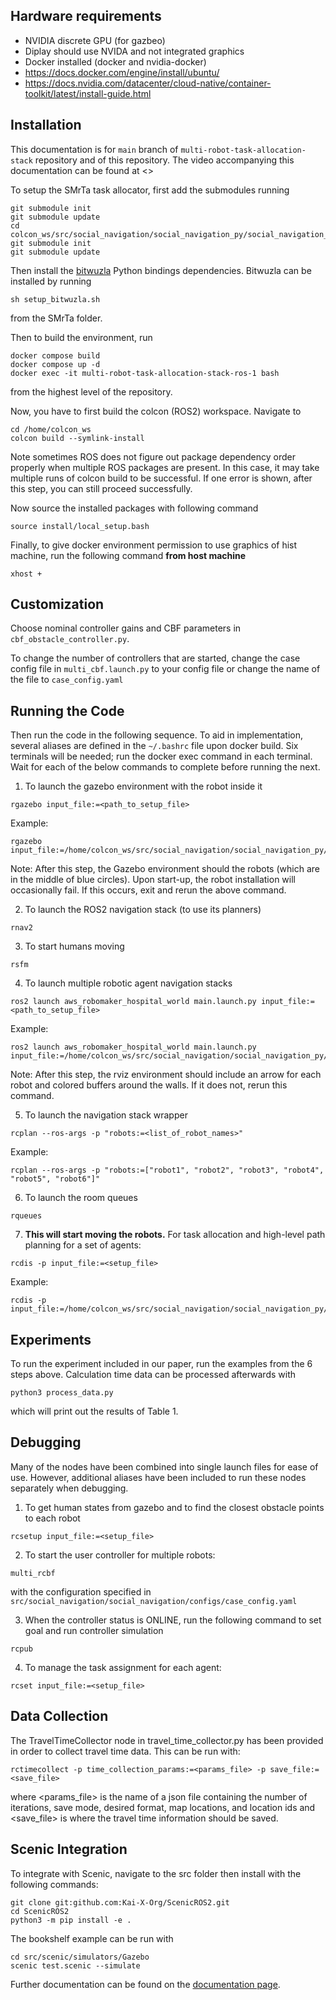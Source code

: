 ## Hardware requirements
- NVIDIA discrete GPU (for gazbeo)
- Diplay should use NVIDA and not integrated graphics
- Docker installed (docker and nvidia-docker)
- https://docs.docker.com/engine/install/ubuntu/
- https://docs.nvidia.com/datacenter/cloud-native/container-toolkit/latest/install-guide.html

## Installation
This documentation is for `main` branch of `multi-robot-task-allocation-stack` repository and of this repository. The video accompanying this documentation can be found at <>

To setup the SMrTa task allocator, first add the submodules running
```
git submodule init
git submodule update
cd colcon_ws/src/social_navigation/social_navigation_py/social_navigation_py/SMrTa
git submodule init
git submodule update
```

Then install the [bitwuzla](https://github.com/bitwuzla/bitwuzla/blob/main/docs/install.rst) Python bindings dependencies. Bitwuzla can be installed by running

```
sh setup_bitwuzla.sh
```
from the SMrTa folder.

Then to build the environment, run
```
docker compose build
docker compose up -d
docker exec -it multi-robot-task-allocation-stack-ros-1 bash
```
from the highest level of the repository.

Now, you have to first build the colcon (ROS2) workspace. Navigate to
```
cd /home/colcon_ws
colcon build --symlink-install
```
Note sometimes ROS does not figure out package dependency order properly when multiple ROS packages are present. In this case, it may take multiple runs of colcon build to be successful. If one error is shown, after this step, you can still proceed successfully.

Now source the installed packages with following command
```
source install/local_setup.bash
```
Finally, to give docker environment permission to use graphics of hist machine, run the following command **from host machine**
```
xhost +
```

## Customization
Choose nominal controller gains and CBF parameters in `cbf_obstacle_controller.py`.

To change the number of controllers that are started, change the case config file in `multi_cbf.launch.py` to your config file or change the name of the file to `case_config.yaml`

## Running the Code
Then run the code in the following sequence. To aid in implementation, several aliases are defined in the `~/.bashrc` file upon docker build. Six terminals will be needed; run the docker exec command in each terminal. Wait for each of the below commands to complete before running the next.

1. To launch the gazebo environment with the robot inside it

```
rgazebo input_file:=<path_to_setup_file>
```
Example:
```
rgazebo input_file:=/home/colcon_ws/src/social_navigation/social_navigation_py/social_navigation_py/robot_setup_6.json
```
Note: After this step, the Gazebo environment should the robots (which are in the middle of blue circles). Upon start-up, the robot installation will occasionally fail. If this occurs, exit and rerun the above command.

2. To launch the ROS2 navigation stack (to use its planners)
```
rnav2
```

3. To start humans moving
```
rsfm
```

4. To launch multiple robotic agent navigation stacks
```
ros2 launch aws_robomaker_hospital_world main.launch.py input_file:=<path_to_setup_file>
```
Example:
```
ros2 launch aws_robomaker_hospital_world main.launch.py input_file:=/home/colcon_ws/src/social_navigation/social_navigation_py/social_navigation_py/robot_setup_6.json
```
Note: After this step, the rviz environment should include an arrow for each robot and colored buffers around the walls. If it does not, rerun this command.

5. To launch the navigation stack wrapper
```
rcplan --ros-args -p "robots:=<list_of_robot_names>"
```
Example:
```
rcplan --ros-args -p "robots:=["robot1", "robot2", "robot3", "robot4", "robot5", "robot6"]"
```

6. To launch the room queues
```
rqueues
```

7. **This will start moving the robots.** For task allocation and high-level path planning for a set of agents:
```
rcdis -p input_file:=<setup_file>
```
Example:
```
rcdis -p input_file:=/home/colcon_ws/src/social_navigation/social_navigation_py/social_navigation_py/robot_setup_6.json
```

## Experiments

To run the experiment included in our paper, run the examples from the 6 steps above. Calculation time data can be processed afterwards with

```
python3 process_data.py
```

which will print out the results of Table 1.

## Debugging
Many of the nodes have been combined into single launch files for ease of use. However, additional aliases have been included to run these nodes separately when debugging.

1. To get human states from gazebo and to find the closest obstacle points to each robot
```
rcsetup input_file:=<setup_file>

```

2. To start the user controller for multiple robots:
```
multi_rcbf
```
with the configuration specified in ```src/social_navigation/social_navigation/configs/case_config.yaml```

3. When the controller status is ONLINE, run the following command to set goal and run controller simulation
```
rcpub
```

4. To manage the task assignment for each agent:
```
rcset input_file:=<setup_file>
```

## Data Collection
The TravelTimeCollector node in travel_time_collector.py has been provided in order to collect travel time data. This can be run with:
```
rctimecollect -p time_collection_params:=<params_file> -p save_file:=<save_file>
```
where <params_file> is the name of a json file containing the number of iterations, save mode, desired format, map locations, and location ids and <save_file> is where the travel time information should be saved.

## Scenic Integration

To integrate with Scenic, navigate to the src folder then install with the following commands:
```
git clone git:github.com:Kai-X-Org/ScenicROS2.git
cd ScenicROS2
python3 -m pip install -e .
```

The bookshelf example can be run with
```
cd src/scenic/simulators/Gazebo
scenic test.scenic --simulate
```

Further documentation can be found on the [documentation page](https://docs.scenic-lang.org/en/latest/). 
